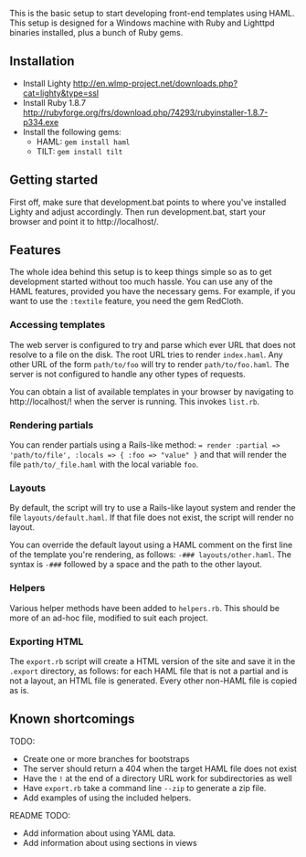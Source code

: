 This is the basic setup to start developing front-end templates using HAML. 
This setup is designed for a Windows machine with Ruby and Lighttpd binaries 
installed, plus a bunch of Ruby gems.

Installation
------------

* Install Lighty http://en.wlmp-project.net/downloads.php?cat=lighty&type=ssl
* Install Ruby 1.8.7 http://rubyforge.org/frs/download.php/74293/rubyinstaller-1.8.7-p334.exe
* Install the following gems:
  - HAML: `gem install haml`
  - TILT: `gem install tilt`


Getting started
---------------

First off, make sure that development.bat points to where you've installed 
Lighty and adjust accordingly. Then run development.bat, start your browser and 
point it to http://localhost/.


Features
--------

The whole idea behind this setup is to keep things simple so as to get 
development started without too much hassle. You can use any of the HAML 
features, provided you have the necessary gems. For example, if you want to use 
the `:textile` feature, you need the gem RedCloth.

### Accessing templates

The web server is configured to try and parse which ever URL that does not 
resolve to a file on the disk. The root URL tries to render `index.haml`. Any 
other URL of the form `path/to/foo` will try to render `path/to/foo.haml`. The 
server is not configured to handle any other types of requests.

You can obtain a list of available templates in your browser by navigating to
http://localhost/! when the server is running. This invokes `list.rb`.

### Rendering partials

You can render partials using a Rails-like method: 
`= render :partial => 'path/to/file', :locals => { :foo => "value" }`
and that will render the file `path/to/_file.haml` with the local variable `foo`.

### Layouts

By default, the script will try to use a Rails-like layout system and render
the file `layouts/default.haml`. If that file does not exist, the script will 
render no layout.

You can override the default layout using a HAML comment on the first line of
the template you're rendering, as follows: `-### layouts/other.haml`. The syntax
is `-###` followed by a space and the path to the other layout.

### Helpers

Various helper methods have been added to `helpers.rb`. This should be more of 
an ad-hoc file, modified to suit each project.

### Exporting HTML

The `export.rb` script will create a HTML version of the site and save it in the
`.export` directory, as follows: for each HAML file that is not a partial and is
not a layout, an HTML file is generated. Every other non-HAML file is copied as 
is.


Known shortcomings
------------------

TODO:

* Create one or more branches for bootstraps
* The server should return a 404 when the target HAML file does not exist
* Have the `!` at the end of a directory URL work for subdirectories as well 
* Have `export.rb` take a command line `--zip` to generate a zip file.
* Add examples of using the included helpers.

README TODO:

* Add information about using YAML data.
* Add information about using sections in views
